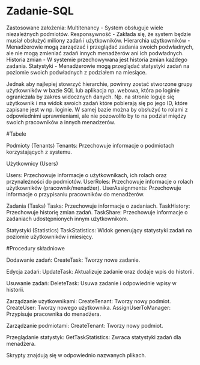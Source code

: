 # Zadanie-SQL

Zastosowane założenia:
Multitenancy - System obsługuje wiele niezależnych podmiotów.
Responsywność - Zakłada się, że system będzie musiał obsłużyć miliony zadań i użytkowników.
Hierarchia użytkowników - Menadżerowie mogą zarządzać i przeglądać zadania swoich podwładnych, ale nie mogą zmieniać zadań innych menadżerów ani ich podwładnych.
Historia zmian - W systemie przechowywana jest historia zmian każdego zadania.
Statystyki - Menadżerowie mogą przeglądać statystyki zadań na poziomie swoich podwładnych z podziałem na miesiące. 

Jednak aby najlepiej stowrzyć hierarchie, powinny zostać stworzone grupy użytkowników w bazie SQL lub aplikacja np. webowa, która po loginie ograniczała by zakres widocznych danych. Np. na stronie loguje się użytkownik i ma widok swoich zadań które pobierają się po jego ID, które zapisane jest w np. loginie.
W samej bazie można by obsłużyć to rolami z odpowiednimi uprawnieniami, ale nie pozowoliło by to na podział między swoich pracowników a innych menadzerów.

#Tabele

Podmioty (Tenants)
Tenants: Przechowuje informacje o podmiotach korzystających z systemu.

Użytkownicy (Users)

Users: Przechowuje informacje o użytkownikach, ich rolach oraz przynależności do podmiotów.
UserRoles: Przechowuje informacje o rolach użytkowników (pracownik/menadżer).
UserAssignments: Przechowuje informacje o przypisaniu pracowników do menadżerów.

Zadania (Tasks)
Tasks: Przechowuje informacje o zadaniach.
TaskHistory: Przechowuje historię zmian zadań.
TaskShare: Przechowuje informacje o zadaniach udostępnionych innym użytkownikom.

Statystyki (Statistics)
TaskStatistics: Widok generujący statystyki zadań na poziomie użytkowników i miesięcy.

#Procedury składniowe

Dodawanie zadań:
CreateTask: Tworzy nowe zadanie.

Edycja zadań:
UpdateTask: Aktualizuje zadanie oraz dodaje wpis do historii.

Usuwanie zadań:
DeleteTask: Usuwa zadanie i odpowiednie wpisy w historii.

Zarządzanie użytkownikami:
CreateTenant: Tworzy nowy podmiot.
CreateUser: Tworzy nowego użytkownika.
AssignUserToManager: Przypisuje pracownika do menadżera.

Zarządzanie podmiotami:
CreateTenant: Tworzy nowy podmiot.

Przeglądanie statystyk:
GetTaskStatistics: Zwraca statystyki zadań dla menadżera.

Skrypty znajdują się w odpowiednio nazwanych plikach.
